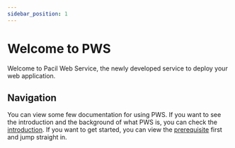 ```yaml
---
sidebar_position: 1
---
```


# Welcome to PWS

Welcome to Pacil Web Service, the newly developed service to deploy your web application.

## Navigation

You can view some few documentation for using PWS. If you want to see the introduction and the background of what PWS is, you can check the [introduction](/docs/background/pws-introuction). If you want to get started, you can view the [prerequisite](/docs/getting-started/prerequisite) first and jump straight in.
